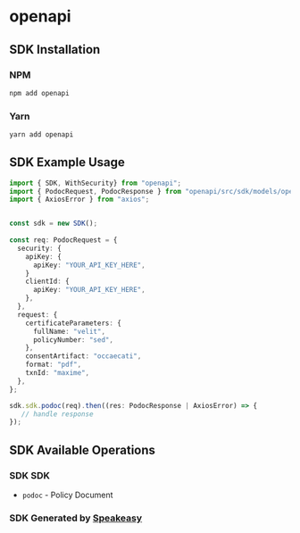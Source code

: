 # openapi

<!-- Start SDK Installation -->
## SDK Installation

### NPM

```bash
npm add openapi
```

### Yarn

```bash
yarn add openapi
```
<!-- End SDK Installation -->

<!-- Start SDK Example Usage -->
## SDK Example Usage

```typescript
import { SDK, WithSecurity} from "openapi";
import { PodocRequest, PodocResponse } from "openapi/src/sdk/models/operations";
import { AxiosError } from "axios";


const sdk = new SDK();
    
const req: PodocRequest = {
  security: {
    apiKey: {
      apiKey: "YOUR_API_KEY_HERE",
    }
    clientId: {
      apiKey: "YOUR_API_KEY_HERE",
    },
  },
  request: {
    certificateParameters: {
      fullName: "velit",
      policyNumber: "sed",
    },
    consentArtifact: "occaecati",
    format: "pdf",
    txnId: "maxime",
  },
};

sdk.sdk.podoc(req).then((res: PodocResponse | AxiosError) => {
   // handle response
});
```
<!-- End SDK Example Usage -->

<!-- Start SDK Available Operations -->
## SDK Available Operations

### SDK SDK

* `podoc` - Policy Document

<!-- End SDK Available Operations -->

### SDK Generated by [Speakeasy](https://docs.speakeasyapi.dev/docs/using-speakeasy/client-sdks)
